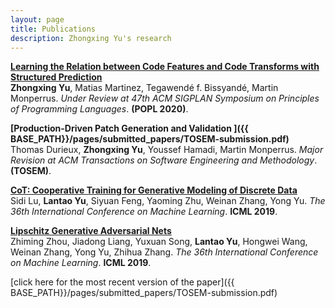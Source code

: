 ```yaml
---
layout: page
title: Publications
description: Zhongxing Yu's research
---
```


<b>[Learning the Relation between Code Features and Code Transforms with Structured Prediction](https://arxiv.org/abs/1907.09282)</b> <br> 
<b>Zhongxing Yu</b>,  Matias Martinez, Tegawendé f. Bissyandé, Martin Monperrus.
<i>Under Review at 47th ACM SIGPLAN Symposium on Principles of Programming Languages</i>. <b>(POPL 2020)</b>. 

<b>[Production-Driven Patch Generation and Validation ]({{ BASE_PATH}}/pages/submitted_papers/TOSEM-submission.pdf)</b> <br> 
Thomas Durieux,  <b>Zhongxing Yu</b>, Youssef Hamadi, Martin Monperrus. 
<i>Major Revision at ACM Transactions on Software Engineering and Methodology</i>. <b>(TOSEM)</b>. 

<b>[CoT: Cooperative Training for Generative Modeling of Discrete Data](http://lantaoyu.com/publications/CoT)</b> <br>
Sidi Lu, <b>Lantao Yu</b>, Siyuan Feng, Yaoming Zhu, Weinan Zhang, Yong Yu.
<i>The 36th International Conference on Machine Learning</i>. <b>ICML 2019</b>.

<b>[Lipschitz Generative Adversarial Nets](http://lantaoyu.com/publications/LGAN)</b> <br>
Zhiming Zhou, Jiadong Liang, Yuxuan Song, <b>Lantao Yu</b>, Hongwei Wang, Weinan Zhang, Yong Yu, Zhihua Zhang. <i>The 36th International Conference on Machine Learning</i>. <b>ICML 2019</b>.

[click here for the most recent version of the paper]({{ BASE_PATH}}/pages/submitted_papers/TOSEM-submission.pdf)


<!-- Note: this is how to write a comment in HTML. Everything in here won't show up on your webpage.-->

<!--
To increase the size of the title, use fewer # in front of the paper title.
To decrease the size of the title, use more #. 
To remove the italics, remove the * before and after the description
To remove the underline from the title, remove the <u> tags (<u> and </u>)
-->

